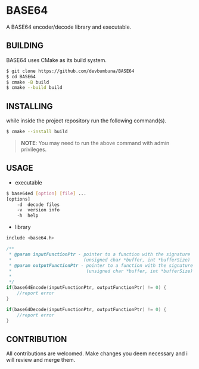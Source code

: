 # BASE64

A BASE64 encoder/decode library and executable.

## BUILDING
BASE64 uses CMake as its build system.

```bash
$ git clone https://github.com/devbumbuna/BASE64
$ cd BASE64
$ cmake -B build
$ cmake --build build
```
## INSTALLING
while inside the project repository run the following command(s).
```bash
$ cmake --install build
```
> **NOTE**: You may need to run the above command with admin privileges.

## USAGE

- executable
```bash
$ base64ed [option] [file] ...
[options]
    -d  decode files
    -v  version info
    -h  help
```

- library
```c
include <base64.h>

/**
 * @param inputFunctionPtr - pointer to a function with the signature
 *                           (unsigned char *buffer, int *bufferSize)
 * @param outputFunctionPtr - pointer to a function with the signature
 *                            (unsigned char *buffer, int *bufferSize)
 *
 */
if(base64Encode(inputFunctionPtr, outputFunctionPtr) != 0) {
    //report error
}

if(base64Decode(inputFunctionPtr, outputFunctionPtr) != 0) {
    //report error
}
```

## CONTRIBUTION
All contributions are welcomed. Make changes you deem necessary and i will review and merge them.
